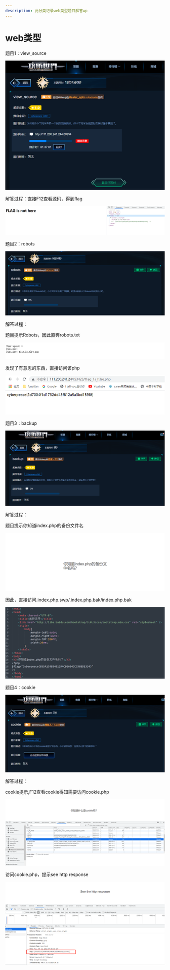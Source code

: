 ```yaml
---
description: 此分类记录web类型题目解答wp
---
```


# web类型

题目1：view\_source

![](../../.gitbook/assets/image%20%28140%29.png)

解答过程：直接F12查看源码，得到flag

![](../../.gitbook/assets/image%20%28136%29.png)

题目2：robots

![](../../.gitbook/assets/image%20%28135%29.png)

解答过程：

题目提示Robots，因此直奔robots.txt

![](../../.gitbook/assets/image%20%28134%29.png)

发现了有意思的东西，直接访问该php

![](../../.gitbook/assets/image%20%28139%29.png)

题目3：backup

![](../../.gitbook/assets/image%20%28137%29.png)

解答过程：

题目提示你知道index.php的备份文件名

![](../../.gitbook/assets/image%20%28141%29.png)

因此，直接访问.index.php.swp/.index.php.bak/index.php.bak

![](../../.gitbook/assets/image%20%28142%29.png)

题目4：cookie

![](../../.gitbook/assets/image%20%28132%29.png)

解答过程：

cookie提示,F12查看cookie得知需要访问cookie.php

![](../../.gitbook/assets/image%20%28133%29.png)

访问cookie.php，提示see http response

![](../../.gitbook/assets/image%20%28138%29.png)

